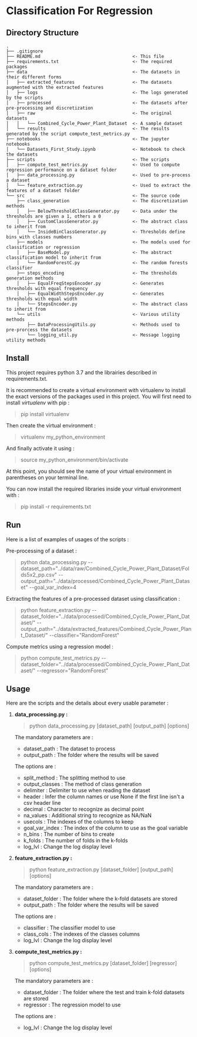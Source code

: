 # Classification For Regression

## Directory Structure
    .
    ├── .gitignore
    ├── README.md                                   <- This file
    ├── requirements.txt                            <- The required packages
    ├── data                                        <- The datasets in their different forms
    │   ├── extracted_features                      <- The datasets augmented with the extracted features
    │   ├── logs                                    <- The logs generated by the scripts
    │   ├── processed                               <- The datasets after pre-processing and discretization
    │   ├── raw                                     <- The original datasets
    │   │   └── Combined_Cycle_Power_Plant_Dataset  <- A sample dataset
    │   └── results                                 <- The results generated by the script compute_test_metrics.py
    ├── notebooks                                   <- The jupyter notebooks
    │   └── Datasets_First_Study.ipynb              <- Notebook to check the datasets
    ├── scripts                                     <- The scripts
    │   ├── compute_test_metrics.py                 <- Used to compute regression performance on a dataset folder
    │   ├── data_processing.py                      <- Used to pre-process a dataset
    │   └── feature_extraction.py                   <- Used to extract the features of a dataset folder
    └── src                                         <- The source code
        ├── class_generation                        <- The discretization methods
        │   ├── BelowThresholdClassGenerator.py     <- Data under the thresholds are given a 1, others a 0
        │   ├── CustomClassGenerator.py             <- The abstract class to inherit from
        │   └── InsideBinClassGenerator.py          <- Thresholds define bins with classes numbers
        ├── models                                  <- The models used for classification or regression
        │   ├── BaseModel.py                        <- The abstract classification model to inherit from
        │   └── RandomForestC.py                    <- The random forests classifier
        ├── steps_encoding                          <- The thresholds generation methods
        │   ├── EqualFreqStepsEncoder.py            <- Generates thresholds with equal frequency
        │   ├── EqualWidthStepsEncoder.py           <- Generates thresholds with equal width
        │   └── StepsEncoder.py                     <- The abstract class to inherit from
        └── utils                                   <- Various utility methods
            ├── DataProcessingUtils.py              <- Methods used to pre-prorcess the datasets
            └── logging_util.py                     <- Message logging utility methods


## Install
This project requires python 3.7 and the librairies described in requirements.txt.

It is recommended to create a virtual environment with virtualenv to install the exact versions of the packages used in this project. You will first need to install *virtualenv* with pip :
> pip install virtualenv

Then create the virtual environment :
> virtualenv my_python_environment

And finally activate it using :
> source my_python_environment/bin/activate

At this point, you should see the name of your virtual environment in parentheses on your terminal line.

You can now install the required libraries inside your virtual environment with :
> pip install -r requirements.txt


## Run
Here is a list of examples of usages of the scripts :

Pre-processing of a dataset :
> python data_processing.py --dataset_path="../data/raw/Combined_Cycle_Power_Plant_Dataset/Folds5x2_pp.csv" --output_path="../data/processed/Combined_Cycle_Power_Plant_Dataset" --goal_var_index=4

Extracting the features of a pre-processed dataset using classification :
> python feature_extraction.py --dataset_folder="../data/processed/Combined_Cycle_Power_Plant_Dataset/" --output_path="../data/extracted_features/Combined_Cycle_Power_Plant_Dataset/" --classifier="RandomForest"

Compute metrics using a regression model :
> python compute_test_metrics.py --dataset_folder="../data/processed/Combined_Cycle_Power_Plant_Dataset/" --regressor="RandomForest"


## Usage
Here are the scripts and the details about every usable parameter :

1) **data_processing.py :**
    > python data_processing.py [dataset_path] [output_path] [options]
   
    The mandatory parameters are :
    * dataset_path : The dataset to process
    * output_path : The folder where the results will be saved
   
    The options are :
    * split_method : The splitting method to use
    * output_classes : The method of class generation
    * delimiter : Delimiter to use when reading the dataset
    * header : Infer the column names or use None if the first line isn't a csv header line
    * decimal : Character to recognize as decimal point
    * na_values : Additional string to recognize as NA/NaN
    * usecols : The indexes of the columns to keep
    * goal_var_index : The index of the column to use as the goal variable
    * n_bins : The number of bins to create
    * k_folds : The number of folds in the k-folds
    * log_lvl : Change the log display level

2) **feature_extraction.py :**
    > python feature_extraction.py [dataset_folder] [output_path] [options]

    The mandatory parameters are :
    * dataset_folder : The folder where the k-fold datasets are stored
    * output_path : The folder where the results will be saved

    The options are :
    * classifier : The classifier model to use
    * class_cols : The indexes of the classes columns
    * log_lvl : Change the log display level
   

3) **compute_test_metrics.py :**
    > python compute_test_metrics.py [dataset_folder] [regressor] [options]

    The mandatory parameters are :
    * dataset_folder : The folder where the test and train k-fold datasets are stored
    * regressor : The regression model to use

    The options are :
    * log_lvl : Change the log display level